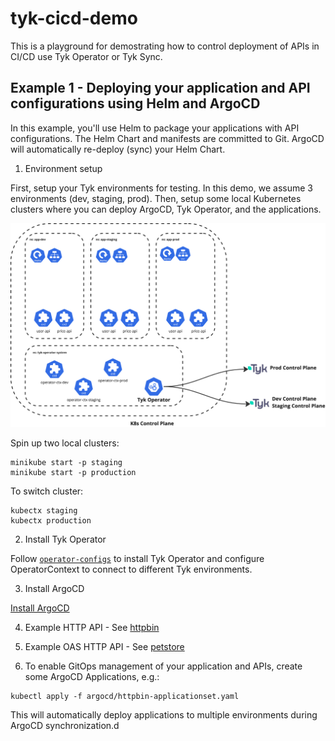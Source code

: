 # tyk-cicd-demo

This is a playground for demostrating how to control deployment of APIs in CI/CD use Tyk Operator or Tyk Sync.

## Example 1 - Deploying your application and API configurations using Helm and ArgoCD
In this example, you'll use Helm to package your applications with API configurations. The Helm Chart and manifests are committed to Git. ArgoCD will automatically re-deploy (sync) your Helm Chart.

1. Environment setup

First, setup your Tyk environments for testing. In this demo, we assume 3 environments (dev, staging, prod). Then, setup some local Kubernetes clusters where you can deploy ArgoCD, Tyk Operator, and the applications.

![Tyk Operator Environment Setup](./images/tyk-operator-setup.png)

Spin up two local clusters:
```
minikube start -p staging
minikube start -p production
```

To switch cluster:
```
kubectx staging
kubectx production
```

2. Install Tyk Operator

Follow [`operator-configs`](./operator-configs/) to install Tyk Operator and configure OperatorContext to connect to different Tyk environments.

3. Install ArgoCD

[Install ArgoCD](https://argo-cd.readthedocs.io/en/stable/getting_started/)

4. Example HTTP API - See [httpbin](./httpbin/)

5. Example OAS HTTP API - See [petstore](./petstore/)

6. To enable GitOps management of your application and APIs, create some ArgoCD Applications, e.g.:

```
kubectl apply -f argocd/httpbin-applicationset.yaml
```

This will automatically deploy applications to multiple environments during ArgoCD synchronization.d